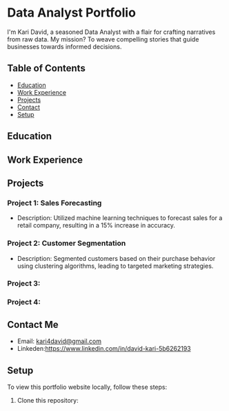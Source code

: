 # Data Analyst Portfolio

I'm Kari David, a seasoned Data Analyst with a flair for crafting narratives from raw data. My mission? To weave compelling stories that guide businesses towards informed decisions.

## Table of Contents
- [Education](#education)
- [Work Experience](#work-experience)
- [Projects](#projects)
- [Contact](#contact)
- [Setup](#setup)


## Education



## Work Experience


## Projects

### Project 1: Sales Forecasting

- Description: Utilized machine learning techniques to forecast sales for a retail company, resulting in a 15% increase in accuracy.

### Project 2: Customer Segmentation

- Description: Segmented customers based on their purchase behavior using clustering algorithms, leading to targeted marketing strategies.

### Project 3:

### Project 4:

## Contact Me

- Email: kari4david@gmail.com
- Linkeden:https://www.linkedin.com/in/david-kari-5b6262193
  
## Setup

To view this portfolio website locally, follow these steps:

1. Clone this repository:
